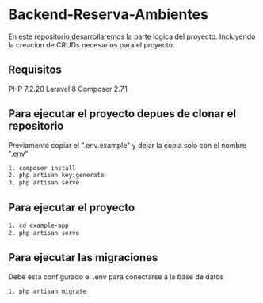 # Backend-Reserva-Ambientes
En este repositorio,desarrollaremos la parte logica del proyecto.
Incluyendo la creacion de CRUDs necesarios para el proyecto.
## Requisitos
PHP 7.2.20
Laravel 8
Composer 2.7.1
## Para ejecutar el proyecto depues de clonar el repositorio
Previamente copiar el ".env.example" y dejar la copia solo con el nombre ".env"
```bash
1. composer install
2. php artisan key:generate
3. php artisan serve
```
## Para ejecutar el proyecto
```bash
1. cd example-app
2. php artisan serve
```
## Para ejecutar las migraciones 
Debe esta configurado el .env para conectarse a la base de datos
```bash
1. php artisan migrate
```